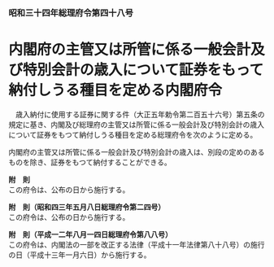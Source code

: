 ### 昭和三十四年総理府令第四十八号  
# 内閣府の主管又は所管に係る一般会計及び特別会計の歳入について証券をもって納付しうる種目を定める内閣府令  
　歳入納付に使用する証券に関する件（大正五年勅令第二百五十六号）第五条の規定に基き、内閣及び総理府の主管又は所管に係る一般会計及び特別会計の歳入について証券をもつて納付しうる種目を定める総理府令を次のように定める。  
  
内閣府の主管又は所管に係る一般会計及び特別会計の歳入は、別段の定めのあるものを除き、証券をもつて納付することができる。  
  
**附　則**  
この府令は、公布の日から施行する。  
  
**附　則（昭和四三年五月八日総理府令第二四号）**  
この府令は、公布の日から施行する。  
  
**附　則（平成一二年八月一四日総理府令第八八号）**  
この府令は、内閣法の一部を改正する法律（平成十一年法律第八十八号）の施行の日（平成十三年一月六日）から施行する。  
  
